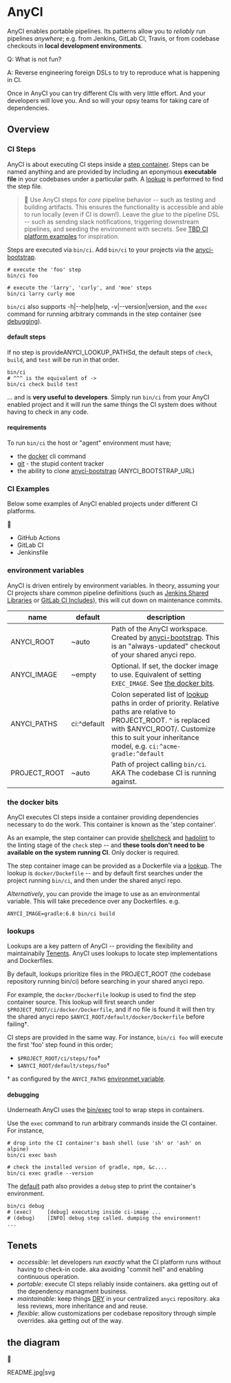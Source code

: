 # AnyCI

AnyCI enables portable pipelines. Its patterns allow you to _reliably_ run pipelines _anywhere_; e.g. from Jenkins, GitLab CI, Travis, or from codebase checkouts in **local development environments**.

Q: What is not fun?

A: Reverse engineering foreign DSLs to try to reproduce what is happening in CI.

Once in AnyCI you can try different CIs with very little effort. And your developers will love you. And so will your opsy teams for taking care of dependencies.

## Overview

### CI Steps

AnyCI is about executing CI steps inside a [step container](#the-docker-bits). Steps can be named anything and are provided by including an eponymous **executable file** in your codebases under a particular path. A [lookup](#lookups) is performed to find the step file.

> :thought_balloon: Use AnyCI steps for _core_ pipeline behavior -- such as testing and building artifacts. This ensures the functionality is accessible and able to run locally (even if CI is down!). Leave the _glue_ to the pipeline DSL -- such as sending slack notifications, triggering downstream pipelines, and seeding the environment with secrets. See [TBD CI platform examples](#ci-examples) for inspiration.

Steps are executed via `bin/ci`. Add `bin/ci` to your projects via the [anyci-bootstrap](https://github.com/briceburg/anyci-bootstrap).

```
# execute the 'foo' step
bin/ci foo

# execute the 'larry', 'curly', and 'moe' steps
bin/ci larry curly moe
```

`bin/ci` also supports -h|--help|help, -v|--version|version, and the `exec` command for running arbitrary commands in the step container (see [debugging](#debugging)).

#### default steps

If no step is provideANYCI_LOOKUP_PATHSd, the default steps of `check`, `build`, and `test` will be run in that order.

```
bin/ci
# ^^^ is the equivalent of ->
bin/ci check build test
```

... and is **very useful to developers**. Simply run `bin/ci` from your AnyCI enabled project and it will run the same things the CI system does without having to check in any code.

#### requirements

To run `bin/ci` the host or "agent" environment must have;
* the [docker](https://www.docker.com/) cli command
* [git](https://github.com/git/git) - the stupid content tracker
* the ability to clone [anyci-bootstrap](https://github.com/briceburg/anyci-bootstrap) (ANYCI_BOOTSTRAP_URL)

### CI Examples

Below some examples of AnyCI enabled projects under different CI platforms.

:construction:
* GitHub Actions
* GitLab CI
* Jenkinsfile


### environment variables

AnyCI is driven entirely by environment variables. In theory, assuming your CI projects share common pipeline definitions (such as [Jenkins Shared Libraries](https://www.jenkins.io/doc/book/pipeline/shared-libraries/) or [GitLab CI Includes](https://docs.gitlab.com/ee/ci/yaml/includes.html)), this will cut down on maintenance commits.

name | default | description
--- | --- | ---
ANYCI_ROOT | ~auto | Path of the AnyCI workspace. Created by [anyci-bootstrap](https://github.com/briceburg/anyci-bootstrap). This is an "always-updated" checkout of your shared anyci repo.
ANYCI_IMAGE | ~empty | Optional. If set, the docker image to use. Equivalent of setting `EXEC_IMAGE`. See [the docker bits](#the-docker-bits).
ANYCI_PATHS | ci:^default | Colon seperated list of [lookup](#lookups) paths in order of priority. Relative paths are relative to PROJECT_ROOT. `^` is replaced with $ANYCI_ROOT/. Customize this to suit your inheritance model, e.g. `ci:^acme-gradle:^default`
PROJECT_ROOT | ~auto | Path of project calling `bin/ci`. AKA The codebase CI is running against.

### the docker bits

AnyCI executes CI steps inside a container providing dependencies necessary to do the work. This container is known as the 'step container'.

As an example, the step container can provide [shellcheck](https://github.com/koalaman/shellcheck) and [hadolint](https://github.com/hadolint/hadolint) to the linting stage of the `check` step -- and **these tools don't need to be available on the system running CI**. Only docker is required.

The step container image can be provided as a Dockerfile via a [lookup](#lookups). The lookup is `docker/Dockefile` -- and by default first searches under the project running `bin/ci`, and then under the shared anyci repo.

_Alternatively_, you can provide the image to use as an environmental variable. This will take precedence over any Dockerfiles. e.g.

```
ANYCI_IMAGE=gradle:6.8 bin/ci build
```

### lookups

Lookups are a key pattern of AnyCI -- providing the flexibility and maintainabily [Tenents](#tenets). AnyCI uses lookups to locate step implementations and Dockerfiles.

By default, lookups prioritize files in the PROJECT_ROOT (the codebase repository running bin/ci) before searching in your shared anyci repo.

For example, the `docker/Dockerfile` lookup is used to find the step container source. This lookup will first search under `$PROJECT_ROOT/ci/docker/Dockerfile`, and if no file is found it will then try the shared anyci repo `$ANYCI_ROOT/default/docker/Dockerfile` before failing†.

CI steps are provided in the same way. For instance, `bin/ci foo` will execute the first 'foo' step found in this order;

* `$PROJECT_ROOT/ci/steps/foo`†
* `$ANYCI_ROOT/default/steps/foo`†

† as configured by the `ANYCI_PATHS` [environmet variable](#environment-variables).

#### debugging

Underneath AnyCI uses the [bin/exec](bin/exec) tool to wrap steps in containers.

Use the `exec` command to run arbitrary commands inside the CI container. For instance,

```
# drop into the CI container's bash shell (use 'sh' or 'ash' on alpine)
bin/ci exec bash

# check the installed version of gradle, npm, &c....
bin/ci exec gradle --version
```

The [default](default) path also provides a `debug` step to print the container's environment.

```
bin/ci debug
# (exec)     [debug] executing inside ci-image ...
# (debug)    [INFO] debug step called. dumping the environment!
...
```


## Tenets

* *accessible*: let developers run _exactly_ what the CI platform runs without having to check-in code. aka avoiding "commit hell" and enabling continuous operation.
* *portable*: execute CI steps reliably inside containers. aka getting out of the dependency managment business.
* *maintainable*: keep things [DRY](https://en.wikipedia.org/wiki/Don%27t_repeat_yourself) in your centralized `anyci` repository. aka less reviews, more inheritance and and reuse.
* *flexible*: allow customizations per codebase repository through simple overrides. aka getting out of the way.


## the diagram

:construction:

README.jpg|svg
